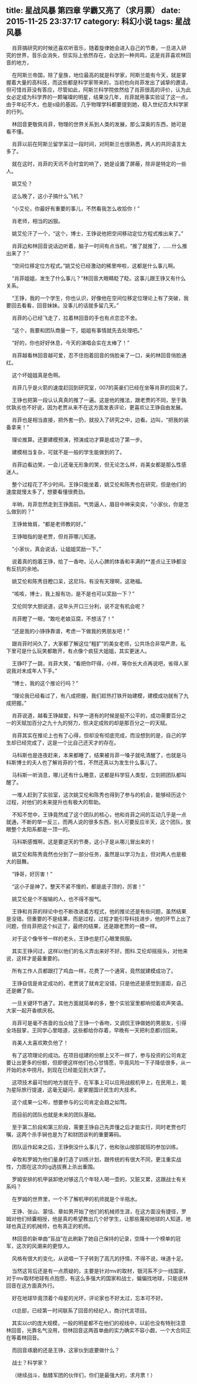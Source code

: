 title: 星战风暴 第四章 学霸又亮了（求月票）
date: 2015-11-25 23:37:17
category: 科幻小说
tags: 星战风暴
---
&nbsp;&nbsp;&nbsp;&nbsp;肖菲搞研究的时候还喜欢听音乐，随着旋律她会进入自己的节奏，一旦进入研究的世界，音乐会消失，但实际上依然存在，会达到一种共鸣，这是肖菲喜欢林回音的地方，

&nbsp;&nbsp;&nbsp;&nbsp;在阿斯兰帝国，除了皇族，地位最高的就是科学家，阿斯兰能有今天，就是掌握着大量的高科技，而这些都是科学家带来的，当初也向肖菲发出了诚挚的邀请，但可惜肖菲没有答应，尽管如此，阿斯兰科学院依然给了肖菲很高的评价，认为此女必定成为科学界的一颗璀璨的明星，结果没几年，肖菲就用事实验证了这一点，由于年纪不大，也是s级的基因，几乎物理学科都要提到她，稳入世纪百大科学家的行列。

&nbsp;&nbsp;&nbsp;&nbsp;林回音更敬佩肖菲，物理的世界关系到人类的发展，那么深奥的东西，她可是看不懂。

&nbsp;&nbsp;&nbsp;&nbsp;肖菲以前在阿斯兰留学呆过一段时间，对阿斯兰也很熟悉，两人的共同语言太多了。

&nbsp;&nbsp;&nbsp;&nbsp;就在这时，肖菲的天讯不合时宜的响了，她是设置了屏蔽，除非是特定的一些人。

&nbsp;&nbsp;&nbsp;&nbsp;姚艾伦？

&nbsp;&nbsp;&nbsp;&nbsp;这么晚了，这小子搞什么飞机？

&nbsp;&nbsp;&nbsp;&nbsp;“小艾伦，你最好有重要的事儿，不然看我怎么收拾你！”

&nbsp;&nbsp;&nbsp;&nbsp;肖老师，相当的凶狠。

&nbsp;&nbsp;&nbsp;&nbsp;姚艾伦汗了一个，“这个，博士，王铮说他把空间移动定位方程式推出来了。”

&nbsp;&nbsp;&nbsp;&nbsp;肖菲边和林回音说话边听着，脑子一时间有点当机，“推了就推了，……什么推出来了？”

&nbsp;&nbsp;&nbsp;&nbsp;“空间位移定位方程式。”姚艾伦已经激动的稀里哗啦，这都是什么事儿啊。

&nbsp;&nbsp;&nbsp;&nbsp;“肖菲姐姐，发生了什么事儿？”林回音大眼睛眨了眨。这事儿跟王铮又有什么关系。

&nbsp;&nbsp;&nbsp;&nbsp;“王铮，我的一个学生，你也认识，好像他在空间位移定位理论上有了突破，我要回去看看，回音妹妹。没事儿的话就多留几天。”

&nbsp;&nbsp;&nbsp;&nbsp;肖菲的心已经飞走了，拉着林回音的手也有点恋恋不舍。

&nbsp;&nbsp;&nbsp;&nbsp;“这个，我要和团队商量一下，姐姐有事情就先去处理吧。”

&nbsp;&nbsp;&nbsp;&nbsp;“好的，你也好好休息，今天的演唱会实在太棒了！”

&nbsp;&nbsp;&nbsp;&nbsp;肖菲越看林回音越可爱，忍不住抱着回音的俏脸亲了一口，亲的林回音俏脸通红。

&nbsp;&nbsp;&nbsp;&nbsp;这个坏姐姐真是色啊。

&nbsp;&nbsp;&nbsp;&nbsp;肖菲几乎是火箭的速度赶回到研究室，007的英豪们已经在坐等肖菲的回来了。

&nbsp;&nbsp;&nbsp;&nbsp;王铮也把第一段认认真真的推了一遍。这是他的推法，跟老贾的不同，至于孰优孰劣也不好说，因为老贾从来不在这方面发表评论，更喜欢让王铮自由发展。

&nbsp;&nbsp;&nbsp;&nbsp;肖菲也是相当直接，把外套一扔，就投入了研究之中，边看。边叫，“把我的装备拿来！”

&nbsp;&nbsp;&nbsp;&nbsp;理论推算。还要建模预演，预演成功才算是成功了第一步。

&nbsp;&nbsp;&nbsp;&nbsp;建模相当复杂，可就不是一般的学生能做到的了。

&nbsp;&nbsp;&nbsp;&nbsp;肖菲边看边笑，一会儿还毫无形象的笑，但无论怎么样，肖美女都是那么性感迷人。

&nbsp;&nbsp;&nbsp;&nbsp;整个过程花了不少时间。王铮只能坐着，姚艾伦和陈秀也在研究，但是他们的速度就慢太多了，想要看懂很费劲。

&nbsp;&nbsp;&nbsp;&nbsp;半晌，肖菲忽然走到王铮面前。气势逼人，眉目中神采奕奕，“小家伙，你是怎么做到的？”

&nbsp;&nbsp;&nbsp;&nbsp;王铮耸耸肩，“都是老师教的好。”

&nbsp;&nbsp;&nbsp;&nbsp;王铮暗指的是老贾，但肖菲哪儿知道。

&nbsp;&nbsp;&nbsp;&nbsp;“小家伙，真会说话，让姐姐奖励一下。”

&nbsp;&nbsp;&nbsp;&nbsp;说着真的抱着王铮，给了一香吻，沁人心脾的体香和丰满的**差点让王铮都没有反抗的余地。

&nbsp;&nbsp;&nbsp;&nbsp;姚艾伦和陈秀目瞪口呆，这尼玛，有没有天理啊，这艳福。

&nbsp;&nbsp;&nbsp;&nbsp;“咳咳，博士，我上报有功，是不是也可以奖励一下？”

&nbsp;&nbsp;&nbsp;&nbsp;艾伦同学大胆说道，这年头开口三分利，说不定有机会呢？

&nbsp;&nbsp;&nbsp;&nbsp;肖菲瞪了一眼，“敢吃老娘豆腐，不想活了！”

&nbsp;&nbsp;&nbsp;&nbsp;“还是我的小铮铮靠谱，考虑一下做我的男朋友吧！”

&nbsp;&nbsp;&nbsp;&nbsp;跟肖菲时间久了，大家都了解这位“粗犷”的美女老师，公共场合非常严肃，私下里可是什么玩笑都敢开，有点像个疯狂大姐姐，其实更迷人。

&nbsp;&nbsp;&nbsp;&nbsp;王铮吓了一跳，肖菲大笑，“看把你吓得，小样，等你长大点再说吧，省得人家说我对未成年人下手。”

&nbsp;&nbsp;&nbsp;&nbsp;“博士，我的这个推论行吗？”

&nbsp;&nbsp;&nbsp;&nbsp;“理论我已经看过了，有八成把握，我们趁热打铁开始建模，建模成功就有了九成把握。”

&nbsp;&nbsp;&nbsp;&nbsp;肖菲说道，越看王铮越爱，科学一道有的时候是挺不公平的，成功需要百分之一的天赋加百分之九十九的努力，但决定成败的却是那百分之一的天赋。

&nbsp;&nbsp;&nbsp;&nbsp;肖菲其实在推论上也有了心得，但却没有彻底完成，而没想到的是，自己的学生却已经完成了，这是一个比自己还天才的存在。

&nbsp;&nbsp;&nbsp;&nbsp;马科斯也是连夜赶来，本来都睡了，结果被肖菲一嗓子就吼清醒了，也就是马科斯博士的夫人也了解肖菲的个性，不然还真以为发生什么事儿了。

&nbsp;&nbsp;&nbsp;&nbsp;马科斯一听消息，哪儿还有什么睡意，这都是科学狂人类型，立刻把团队都叫醒了。

&nbsp;&nbsp;&nbsp;&nbsp;一堆人赶到了实验室，这次姚艾伦和陈秀也得到了参与的机会，能够经历这个过程，对他们的未来提升也有极大的帮助。

&nbsp;&nbsp;&nbsp;&nbsp;不知不觉中，王铮竟然成了这个团队的核心，他和肖菲之间的互动几乎是一点就通，不断的举一反三，而两人说的很多东西，别人可要反应半天，这个团队，放眼整个太阳系都是一顶一的。

&nbsp;&nbsp;&nbsp;&nbsp;马科斯感慨啊，这是要逆天的节奏，这小子是从哪儿冒出来的！

&nbsp;&nbsp;&nbsp;&nbsp;姚艾伦和陈秀竟然也分到了一部分任务，虽然是以学习为主，但对两人也是极大的鼓舞。

&nbsp;&nbsp;&nbsp;&nbsp;“铮哥，好厉害！”

&nbsp;&nbsp;&nbsp;&nbsp;“这小子是神了。整天不紧不慢的，都是底子顶的，厉害！”

&nbsp;&nbsp;&nbsp;&nbsp;姚艾伦是个不服输的人，也不得不服气。

&nbsp;&nbsp;&nbsp;&nbsp;王铮和肖菲的辩论中也不断改进着方程式，他的推论还是有些问题，虽然结果是没错。但重要的不是结果，而是过程，过程才能引导科技进步，他的环节上出了问题，但肖菲把这个纠正了，最终的结果，还是跟老贾的一模一样。

&nbsp;&nbsp;&nbsp;&nbsp;对于这个像爷爷一样的老头，王铮也是打心眼里佩服。

&nbsp;&nbsp;&nbsp;&nbsp;其实王铮问过，这样以他们的名义弄出来好不好。图科.艾伦却摇摇头，对他来说，这样才是最重要的。

&nbsp;&nbsp;&nbsp;&nbsp;所有工作人员都跟打了鸡血一样，花费了一个通宵，竟然就建模成功了。

&nbsp;&nbsp;&nbsp;&nbsp;王铮自信是肯定成功的，老贾说了就肯定没错，只是他还是感觉到差距，自己还是嫩了些。

&nbsp;&nbsp;&nbsp;&nbsp;一旦关键环节通了。其他方面就简单的多，整个实验室里都响彻着欢声笑语。大家一起开香槟庆祝。

&nbsp;&nbsp;&nbsp;&nbsp;肖菲可是毫不吝啬的当众给了王铮一个香吻，又调侃王铮做她的男朋友，引得全场鼓掌，王同学心里暗道，这些都给你存着，早晚有一天把利息都讨回来。

&nbsp;&nbsp;&nbsp;&nbsp;肖美人太喜欢欺负他了！

&nbsp;&nbsp;&nbsp;&nbsp;有了这项理论的成功。在项目组建的份额上又不一样了，参与投资的公司肯定要让出更多的份额，但即便这样他们也心甘情愿，毕竟风险一下子降低很多，从一开始的水中捞月。到现在已经能见到大饼了。

&nbsp;&nbsp;&nbsp;&nbsp;这项技术最可怕的地方就在于，在军事上可以应用战舰机甲上，在民用上，能为星际旅行提速，这毫无疑问，是掌握国计民生的大技术。

&nbsp;&nbsp;&nbsp;&nbsp;这个成果一公布，想要参与的公司肯定会趋之如骛。

&nbsp;&nbsp;&nbsp;&nbsp;而目前的团队也就是未来的团队基础。

&nbsp;&nbsp;&nbsp;&nbsp;至于第二阶段和第三阶段，需要王铮自己先弄懂之后才能实行，同时老贾也叮嘱，这两个杀手锏也是为了和财团谈判的重要筹码。

&nbsp;&nbsp;&nbsp;&nbsp;团队运作起来之后，王铮倒没什么事儿了，他和张山按部就班的参加训练。

&nbsp;&nbsp;&nbsp;&nbsp;卓牧和罗姆为他们量身打造了训练计划，跟传统的有很大不同，更注重实战性，力图在这次的ig选拔赛上杀出重围。

&nbsp;&nbsp;&nbsp;&nbsp;罗姆安排的机甲装卸绝对够这几个年轻人喝一壶的，又脏又累，这跟战士有关系吗？

&nbsp;&nbsp;&nbsp;&nbsp;在罗姆的世界里，一个不了解机甲的机师就是个半瓶水。

&nbsp;&nbsp;&nbsp;&nbsp;王铮、张山、蒙恬、章如男开始了他们的机械师生涯，在这方面没有捷径，罗姆对他们倾囊相授，他是真的希望教出几个好学生，让那些蔑视地球的人知道，地球也真正的机械师，也有真正的机师。

&nbsp;&nbsp;&nbsp;&nbsp;林回音的新单曲“盲战”在此刷新了她自己保持的记录，空降十一个榜单的冠军，这次的风潮来的更惊人。

&nbsp;&nbsp;&nbsp;&nbsp;风格有很大的变化，从说唱一下子转到了高亢的抒情，不得不说，味道十足。

&nbsp;&nbsp;&nbsp;&nbsp;当然这背后还是有一点质疑的，主要是针对mv的取材，银河系不少一线国家，对于mv取材地球有点抱怨，有这么多强大的国家和战士，偏偏找地球，只能说林回音在这方面真外行。

&nbsp;&nbsp;&nbsp;&nbsp;好在地球毕竟顶着个母星的光环，评论家也不好太过，忘本可不好。

&nbsp;&nbsp;&nbsp;&nbsp;ct总部，已经第一时间联系了回音的经纪人，商讨代言项目。

&nbsp;&nbsp;&nbsp;&nbsp;其实以ct的庞大规模，一般的明星都不在他们的视线中，以前也没有特别注意林回音，光靠名气没用，但林回音这两首单曲的实力确实不容小觑，一个大合同正在等着林回音。

&nbsp;&nbsp;&nbsp;&nbsp;而回音琢磨的还是王铮，这家伙到底要做什么？

&nbsp;&nbsp;&nbsp;&nbsp;战士？科学家？

&nbsp;&nbsp;&nbsp;&nbsp;（继续战斗，骷髅军团的伙伴们，你们是最强大的，求月票！）